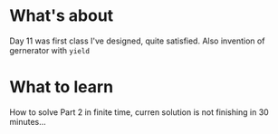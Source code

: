 # What's about
Day 11 was first class I've designed, quite satisfied. Also invention of gernerator with `yield` 

# What to learn 
How to solve Part 2 in finite time, curren solution is not finishing in 30 minutes...
